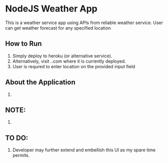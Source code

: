 # NodeJS Weather App
This is a weather service app using APIs from reliable weather service. User can get weather forecast for any specified location 

## How to Run
1. Simply deploy to heroku (or alternative service).
2. Alternatively, visit ..com where it is currently deployed.
3. User is requred to enter location on the provided input field

## About the Application 
1. 

## NOTE: 
1. 


## TO DO:
1. Developer may further extend and embellish this UI as my spare time permits.


